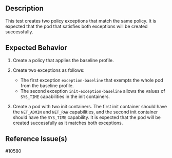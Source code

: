 ## Description

This test creates two policy exceptions that match the same policy. It is expected that the pod that satisfies both exceptions will be created successfully.

## Expected Behavior

1. Create a policy that applies the baseline profile.

2. Create two exceptions as follows:
   - The first exception `exception-baseline` that exempts the whole pod from the baseline profile. 
   - The second exception `init-exception-baseline` allows the values of `SYS_TIME` capabilities in the init containers.

3. Create a pod with two init containers. The first init container should have the `NET_ADMIN` and `NET_RAW` capabilities, and the second init container should have the `SYS_TIME` capability. It is expected that the pod will be created successfully as it matches both exceptions.


## Reference Issue(s)

#10580
